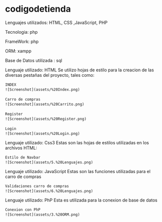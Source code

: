 # codigodetienda
Lenguajes utilizados: HTML, CSS ,JavaScript, PHP

Tecnologia: php

FrameWork: php

ORM: xampp

Base de Datos utilizada : sql


Lenguaje utilizado: HTML
    Se utilizo hojas de estilo para la creacion de las diversas pestañas del proyecto, tales como:

    INDEX
    ![Screenshot](assets/%20Index.png)

    Carro de compras
    ![Screenshot](assets/%20Carrito.png)

    Register
    ![Screenshot](assets/%20Register.png)
    
    Login
    ![Screenshot](assets/%20Login.png)

Lenguaje utilizado: Css3
    Estas son las hojas de estilos utilizadas en los archivos HTML:

    Estilo de Navbar
    ![Screenshot](assets/5.%20Lenguajes.png)

Lenguaje utilizado: JavaScript
    Estas son las funciones utilizadas para el carro de compras

    Validaciones carro de compras
    ![Screenshot](assets/6.%20Lenguajes.png)

Lenguaje utilizado: PhP
    Esta es utilizada para la conexion de base de datos

    Conexion con PhP
    ![Screenshot](assets/3.%20ORM.png)




